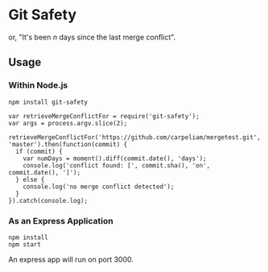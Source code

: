 # Git Safety

or, "It's been *n* days since the last merge conflict".

## Usage

### Within Node.js

```
npm install git-safety
```

```
var retrieveMergeConflictFor = require('git-safety');
var args = process.argv.slice(2);

retrieveMergeConflictFor('https://github.com/carpeliam/mergetest.git', 'master').then(function(commit) {
  if (commit) {
    var numDays = moment().diff(commit.date(), 'days');
    console.log('conflict found: [', commit.sha(), 'on', commit.date(), ']');
  } else {
    console.log('no merge conflict detected');
  }
}).catch(console.log);
```

### As an Express Application

```
npm install
npm start
```

An express app will run on port 3000.
